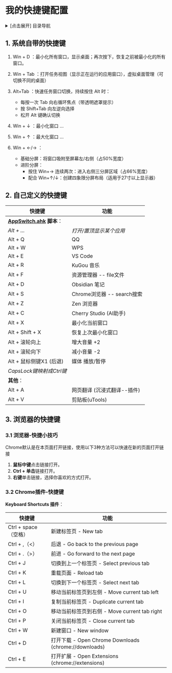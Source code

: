 # 我的快捷键配置

<details>
  <summary>[点击展开] 目录导航</summary>
  
  * [1. 系统自带的快捷键](#1-系统自带的快捷键)  
  * [2. 自己定义的快捷键](#2-自己定义的快捷键)  
  * [3. 浏览器的快捷键](#3-浏览器的快捷键)
    * [3.1 浏览器-快捷小技巧](#31-浏览器-快捷小技巧)
    * [3.2 Chrome插件-快捷键](#32-chrome插件-快捷键)
</details>


## 1. 系统自带的快捷键

1. Win + D ：最小化所有窗口，显示桌面；再次按下，恢复之前被最小化的所有窗口。

2. Win + Tab ：打开任务视图（显示正在运行的应用窗口），虚拟桌面管理（可切换不同的桌面）

3. Alt+Tab ：快速任务窗口切换，持续按住 Alt 时：
	- 每按一次 Tab 向右循环焦点（带透明遮罩提示）
	- 按 Shift+Tab 向左逆向选择
	- 松开 Alt 键确认切换

4. Win + ↓ ：最小化窗口 ...
5. Win + ↑ ：最大化窗口 ...
6. Win + ←/→ ：
	- 基础分屏：将窗口吸附至屏幕左/右侧（占50%宽度）
	- 进阶分屏：
	    - 按住 Win+→ 连续两次：进入右侧三分屏区域（占66%宽度）
	    - 配合 Win+↑/↓：创建四象限分屏布局（适用于27寸以上显示器）



## 2. 自己定义的快捷键


| 快捷键                 | 功能                    |
| ------------------- | --------------------- |
| **[AppSwitch.ahk](AppSwitch.ahk) 脚本**： |                       |
| *Alt + ...*         | *打开/置顶显示某个应用*         |
| Alt + Q             | QQ                    |
| Alt + W             | WPS                   |
| Alt + E             | VS Code               |
| Alt + R             | KuGou 音乐              |
| Alt + F             | 资源管理器 -- file文件       |
| Alt + D             | Obsidian 笔记           |
| Alt + S             | Chrome浏览器 -- search搜索 |
| Alt + Z             | Zen 浏览器               |
| Alt + C             | Cherry Studio  (AI助手) |
| Alt + X             | 最小化当前窗口               |
| Alt + Shift + X     | 恢复上次最小化窗口             |
| Alt + 滚轮向上          | 增大音量 +2               |
| Alt + 滚轮向下          | 减小音量 -2               |
| Alt + 鼠标侧键X1 (后退)   | 媒体 播放/暂停              |
| *CapsLock键映射成Ctrl键*    |            |
| **其他**：              |                       |
| Alt + A             | 网页翻译 (沉浸式翻译--插件)      |
| Alt + V             | 剪贴板(uTools)           |



## 3. 浏览器的快捷键

### 3.1 浏览器-快捷小技巧
Chrome默认是在本页面打开链接，使用以下3种方法可以快速在新的页面打开链接
1. **鼠标中键**点击链接打开。
2. **Ctrl + 单击**链接打开。
3. **右键**单击链接，选择你喜欢的方式打开。

### 3.2 Chrome插件-快捷键

**Keyboard Shortcuts 插件**：

| 快捷键              | 功能                                                |
| ---------------- | ------------------------------------------------- |
| Ctrl + space（空格） | 新建标签页 - New tab                                    |
| Ctrl + ,（<）      | 后退 - Go back to the previous page                 |
| Ctrl + .（>）      | 前进 - Go forward to the next page                  |
| Ctrl + J         | 切换到上一个标签页 - Select previous tab                   |
| Ctrl + K         | 重载页面 - Reload tab                                 |
| Ctrl + L         | 切换到下一个标签页 - Select next tab                       |
| Ctrl + U         | 移动当前标签页到左侧 - Move current tab left                |
| Ctrl + I         | 复制当前标签页 - Duplicate current tab                   |
| Ctrl + O         | 移动当前标签页到右侧 - Move current tab right               |
| Ctrl + P         | 关闭当前标签页 - Close current tab                       |
| Ctrl + W         | 新建窗口 - New window                                 |
| Ctrl + D         | 打开下载 - Open Chrome Downloads (chrome://downloads) |
| Ctrl + E         | 打开扩展 - Open Extensions (chrome://extensions)      |





